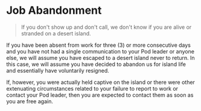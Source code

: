 # Job Abandonment

> If you don't show up and don't call, we don't know if you are alive or stranded on a desert island.


If you have been absent from work for three (3) or more consecutive days and you have not had a single communication to your Pod leader or anyone else, we will assume you have escaped to a desert island never to return.  In this case, we will assume you have decided to abandon us for island life and essentially have voluntarily resigned.  

If, however, you were actually held captive on the island or there were other extenuating circumstances related to your failure to report to work or contact your Pod leader, then you are expected to contact them as soon as you are free again.
 

 
